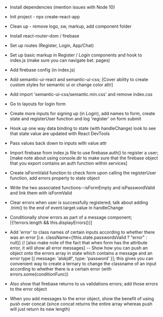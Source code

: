 - Install dependencies (mention issues with Node 10)
- Init project - npx create-react-app
- Clean up - remove logo, sw, markup, add component folder
- Install react-router-dom / firebase
- Set up routes (Register, Login, App/Chat)
- Set up basic markup in Register / Login components and hook to index.js (make sure you can navigate bet. pages)
- Add firebase config (in index.js)

- Add semantic-ui-react and semantic-ui-css; [Cover ability to create custom styles for semantic ui or change color attr]
- Add import 'semantic-ui-css/semantic.min.css' and remove index.css
- Go to layouts for login form
- Create more inputs for signing up (in Login), add names to form, create state and registerUser function and log 'register' on form submit
- Hook up one way data binding to state (with handleChange) look to see that state value are updated with React DevTools
- Pass values back down to inputs with value attr
- Import firebase from index.js file to use firebase.auth() to register a user; [make note about using console.dir to make sure that the firebase object that you export contains an auth function within services]
- Create isFormValid function to check form upon calling the registerUser function, add errors property to state object
- Write the two associated functions--isFormEmpty and isPasswordValid and link them with isFormValid
- Clear errors when user is successfully registered; talk about adding .trim() to the end of event.target.value in handleChange
- Conditionally show errors as part of a message component; [{!!errors.length && this.displayErrors()}]
- Add 'error' to class names of certain inputs according to whether there was an error [i.e. className={!this.state.passwordsValid ? "error" : null}] // [also make note of the fact that when form has the attribute error, it will show all error messages]
  -- Show how you can push an object onto the errors array in state which contains a message and an error type [{ message: 'alskjdf', type: 'password' }]; this gives you can convenient way to create a ternary to change the classname of an input according to whether there is a certain error (with errors.some(conditionFunc))

- Also show that firebase returns to us validations errors; add those errors to the error object
- When you add messages to the error object, show the benefit of using push over concat (since concat returns the entire array whereas push will just return its new length)